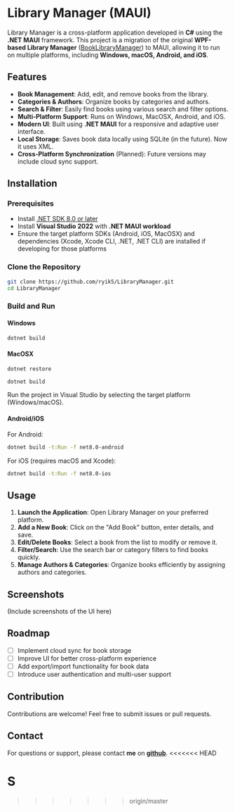# Library Manager (MAUI)

Library Manager is a cross-platform application developed in **C#** using the **.NET MAUI** framework. This project is a migration of the original **WPF-based Library Manager** ([BookLibraryManager](https://github.com/ryik5/BookLibraryManager)) to MAUI, allowing it to run on multiple platforms, including **Windows, macOS, Android, and iOS**.

## Features

- **Book Management**: Add, edit, and remove books from the library.
- **Categories & Authors**: Organize books by categories and authors.
- **Search & Filter**: Easily find books using various search and filter options.
- **Multi-Platform Support**: Runs on Windows, MacOSX, Android, and iOS.
- **Modern UI**: Built using **.NET MAUI** for a responsive and adaptive user interface.
- **Local Storage**: Saves book data locally using SQLite (in the future). Now it uses XML.
- **Cross-Platform Synchronization** (Planned): Future versions may include cloud sync support.

## Installation

### Prerequisites

- Install [.NET SDK 8.0 or later](https://dotnet.microsoft.com/download/dotnet/8.0)
- Install **Visual Studio 2022** with **.NET MAUI workload**
- Ensure the target platform SDKs (Android, iOS, MacOSX) and dependencies (Xcode, Xcode CLI, .NET, .NET CLI) are installed if developing for those platforms

### Clone the Repository

```sh
git clone https://github.com/ryik5/LibraryManager.git
cd LibraryManager
```

### Build and Run

#### Windows

```sh
dotnet build
```

#### MacOSX

```sh
dotnet restore

dotnet build
```

Run the project in Visual Studio by selecting the target platform (Windows/macOS).

#### Android/iOS

For Android:

```sh
dotnet build -t:Run -f net8.0-android
```

For iOS (requires macOS and Xcode):

```sh
dotnet build -t:Run -f net8.0-ios
```

## Usage

1. **Launch the Application**: Open Library Manager on your preferred platform.
2. **Add a New Book**: Click on the "Add Book" button, enter details, and save.
3. **Edit/Delete Books**: Select a book from the list to modify or remove it.
4. **Filter/Search**: Use the search bar or category filters to find books quickly.
5. **Manage Authors & Categories**: Organize books efficiently by assigning authors and categories.

## Screenshots

(Include screenshots of the UI here)

## Roadmap

- [ ] Implement cloud sync for book storage
- [ ] Improve UI for better cross-platform experience
- [ ] Add export/import functionality for book data
- [ ] Introduce user authentication and multi-user support

## Contribution

Contributions are welcome! Feel free to submit issues or pull requests.

## Contact

For questions or support, please contact **me** on **[github](https://github.com/ryik5)**.
<<<<<<< HEAD


S
=======
>>>>>>> origin/master
